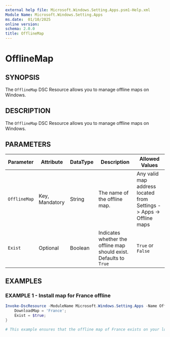 ```yaml
---
external help file: Microsoft.Windows.Setting.Apps.psm1-Help.xml
Module Name: Microsoft.Windows.Setting.Apps
ms.date:  01/10/2025
online version:
schema: 2.0.0
title: OfflineMap
---
```


# OfflineMap

## SYNOPSIS

The `OfflineMap` DSC Resource allows you to manage offline maps on Windows.

## DESCRIPTION

The `OfflineMap` DSC Resource allows you to manage offline maps on Windows.

## PARAMETERS

|    **Parameter**     | **Attribute**  | **DataType** |                                            **Description**                                            |  **Allowed Values**   |
| -------------------- | -------------- | ------------ | ----------------------------------------------------------------------------------------------------- | --------------------- |
| `OfflineMap` | Key, Mandatory | String       | The name of the offline map.                      | Any valid map address located from Settings -> Apps -> Offline maps |
| `Exist`              | Optional       | Boolean      | Indicates whether the offline map should exist. Defaults to `True` | `True` or `False`     |

## EXAMPLES

### EXAMPLE 1 - Install map for France offline

```powershell
Invoke-DscResource -ModuleName Microsoft.Windows.Setting.Apps -Name OfflineMap -Method Set -Property @{
	DownloadMap = 'France';
	Exist = $true;
}

# This example ensures that the offline map of France exists on your local machine.
```

